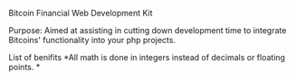 Bitcoin Financial Web Development Kit

Purpose: Aimed at assisting in cutting down development time to integrate Bitcoins' functionality into your php projects.

List of benifits
*All math is done in integers instead of decimals or floating points.
*

